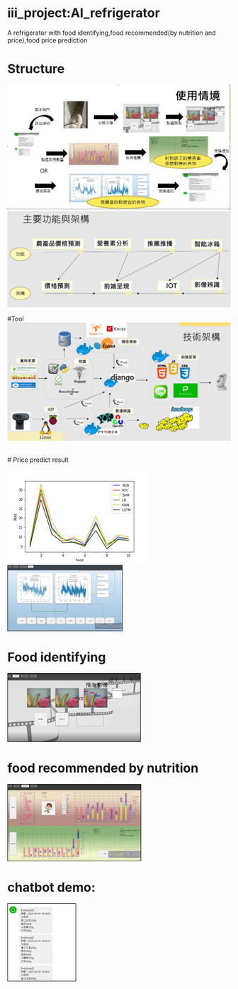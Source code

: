 # iii_project:AI_refrigerator
A refrigerator with food identifying,food recommended(by nutrition and price),food price prediction
 
# Structure
![](./photo/Structure.png)
![](./photo/Structure1.png)

#Tool
![](./photo/tool.png)

<br/>
# Price predict result

![](./photo/MSE.png)
![](./photo/predict.png)

# Food identifying

![](./photo/indentify.png)


# food recommended by nutrition

![](./photo/nutrition.png)

# chatbot demo:

![](./photo/line.png)
